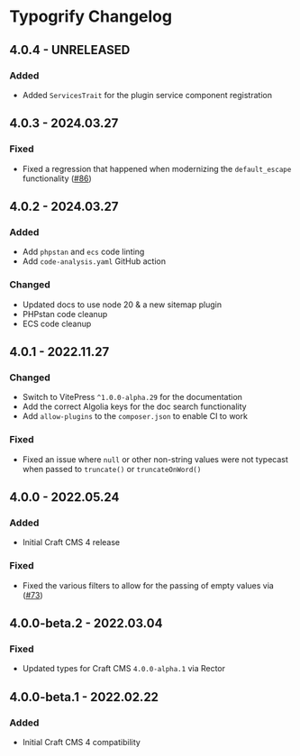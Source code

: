 # Typogrify Changelog

## 4.0.4 - UNRELEASED
### Added
* Added `ServicesTrait` for the plugin service component registration

## 4.0.3 - 2024.03.27
### Fixed
* Fixed a regression that happened when modernizing the `default_escape` functionality ([#86](https://github.com/nystudio107/craft-typogrify/issues/86))

## 4.0.2 - 2024.03.27
### Added
* Add `phpstan` and `ecs` code linting
* Add `code-analysis.yaml` GitHub action

### Changed
* Updated docs to use node 20 & a new sitemap plugin
* PHPstan code cleanup
* ECS code cleanup

## 4.0.1 - 2022.11.27
### Changed
* Switch to VitePress `^1.0.0-alpha.29` for the documentation
* Add the correct Algolia keys for the doc search functionality
* Add `allow-plugins` to the `composer.json` to enable CI to work

### Fixed
* Fixed an issue where `null` or other non-string values were not typecast when passed to `truncate()` or `truncateOnWord()`

## 4.0.0 - 2022.05.24
### Added
* Initial Craft CMS 4 release

### Fixed
* Fixed the various filters to allow for the passing of empty values via ([#73](https://github.com/nystudio107/craft-typogrify/pull/73))

## 4.0.0-beta.2 - 2022.03.04

### Fixed

* Updated types for Craft CMS `4.0.0-alpha.1` via Rector

## 4.0.0-beta.1 - 2022.02.22

### Added

* Initial Craft CMS 4 compatibility
